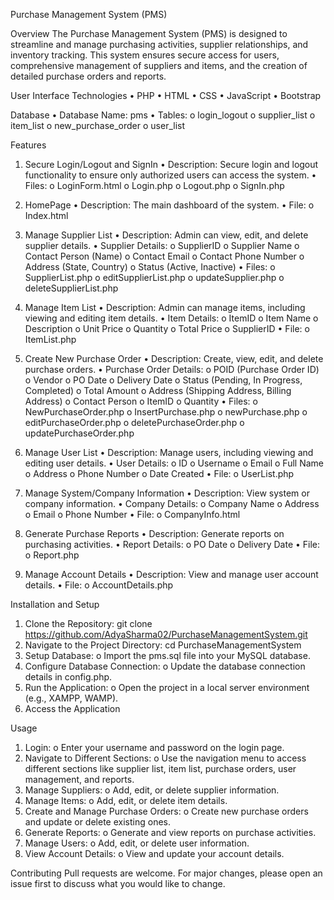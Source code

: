 Purchase Management System (PMS)

Overview
The Purchase Management System (PMS) is designed to streamline and manage purchasing activities, supplier relationships, and inventory tracking. This system ensures secure access for users, comprehensive management of suppliers and items, and the creation of detailed purchase orders and reports.


User Interface Technologies
•	PHP
•	HTML
•	CSS
•	JavaScript
•	Bootstrap


Database
•	Database Name: pms
•	Tables:
o	login_logout
o	supplier_list
o	item_list
o	new_purchase_order
o	user_list


Features
1. Secure Login/Logout and SignIn
•	Description: Secure login and logout functionality to ensure only authorized users can access the system.
•	Files:
o	LoginForm.html
o	Login.php
o	Logout.php
o	SignIn.php


2. HomePage
•	Description: The main dashboard of the system.
•	File:
o	Index.html


3. Manage Supplier List
•	Description: Admin can view, edit, and delete supplier details.
•	Supplier Details:
o	SupplierID
o	Supplier Name
o	Contact Person (Name)
o	Contact Email
o	Contact Phone Number
o	Address (State, Country)
o	Status (Active, Inactive)
•	Files:
o	SupplierList.php
o	editSupplierList.php
o	updateSupplier.php
o	deleteSupplierList.php


4. Manage Item List
•	Description: Admin can manage items, including viewing and editing item details.
•	Item Details:
o	ItemID
o	Item Name
o	Description
o	Unit Price
o	Quantity
o	Total Price
o	SupplierID
•	File:
o	ItemList.php


5. Create New Purchase Order
•	Description: Create, view, edit, and delete purchase orders.
•	Purchase Order Details:
o	POID (Purchase Order ID)
o	Vendor
o	PO Date
o	Delivery Date
o	Status (Pending, In Progress, Completed)
o	Total Amount
o	Address (Shipping Address, Billing Address)
o	Contact Person
o	ItemID
o	Quantity
•	Files:
o	NewPurchaseOrder.php
o	InsertPurchase.php
o	newPurchase.php
o	editPurchaseOrder.php
o	deletePurchaseOrder.php
o	updatePurchaseOrder.php


6. Manage User List
•	Description: Manage users, including viewing and editing user details.
•	User Details:
o	ID
o	Username
o	Email
o	Full Name
o	Address
o	Phone Number
o	Date Created
•	File:
o	UserList.php


7. Manage System/Company Information
•	Description: View system or company information.
•	Company Details:
o	Company Name
o	Address
o	Email
o	Phone Number
•	File:
o	CompanyInfo.html


8. Generate Purchase Reports
•	Description: Generate reports on purchasing activities.
•	Report Details:
o	PO Date
o	Delivery Date
•	File:
o	Report.php


9. Manage Account Details
•	Description: View and manage user account details.
•	File:
o	AccountDetails.php


Installation and Setup
1.	Clone the Repository:
git clone https://github.com/AdyaSharma02/PurchaseManagementSystem.git
2.	Navigate to the Project Directory:
cd PurchaseManagementSystem
3.	Setup Database:
o	Import the pms.sql file into your MySQL database.
4.	Configure Database Connection:
o	Update the database connection details in config.php.
5.	Run the Application:
o	Open the project in a local server environment (e.g., XAMPP, WAMP).
6.	Access the Application


Usage
1.	Login:
o	Enter your username and password on the login page.
2.	Navigate to Different Sections:
o	Use the navigation menu to access different sections like supplier list, item list, purchase orders, user management, and reports.
3.	Manage Suppliers:
o	Add, edit, or delete supplier information.
4.	Manage Items:
o	Add, edit, or delete item details.
5.	Create and Manage Purchase Orders:
o	Create new purchase orders and update or delete existing ones.
6.	Generate Reports:
o	Generate and view reports on purchase activities.
7.	Manage Users:
o	Add, edit, or delete user information.
8.	View Account Details:
o	View and update your account details.


Contributing
Pull requests are welcome. For major changes, please open an issue first to discuss what you would like to change.

